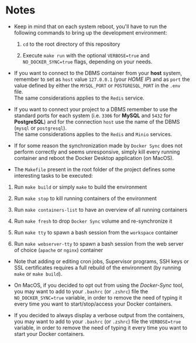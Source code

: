 # Notes
- Keep in mind that on each system reboot, you'll have to run the following commands to bring up the development environment:
    1. `cd` to the root directory of this repository

    2. Execute `make run` with the optional `VERBOSE=true` and `NO_DOCKER_SYNC=true` flags, depending on your needs.

- If you want to connect to the DBMS container from your **host** system, remember to set as `host` value `127.0.0.1` 
    (your _HOME IP_) and as `port` the value defined by either the `MYSQL_PORT` or `POSTGRESQL_PORT` in the `.env` file.  
    The same considerations applies to the `Redis` service.

- If you want to connect your project to a DBMS remember to use the standard ports for each system (i.e. `3306` for 
    **MySQL** and `5432` for **PostgreSQL**) and for the connection `host` use the name of the DBMS (`mysql` or 
    `postgresql`).  
    The same considerations applies to the `Redis` and `Minio` services.

- If for some reason the synchronization made by `Docker Sync` does not perform correctly and seems unresponsive, simply
    kill every running container and reboot the Docker Desktop application (on MacOS).

- The `Makefile` present in the root folder of the project defines some interesting tasks to be executed:

1. Run `make build` or simply `make` to build the environment

2. Run `make stop` to kill running containers of the environment

3. Run `make containers-list` to have an overview of all running containers

4. Run `make fresh` to drop `Docker Sync` volume and re-synchronize it

5. Run `make tty` to spawn a bash session from the `workspace` container

6. Run `make webserver-tty` to spawn a bash session from the web server of choice (`apache` or `nginx`) container

- Note that adding or editing cron jobs, Supervisor programs, SSH keys or SSL certificates requires a full rebuild of 
    the environment (by running `make` or `make build`).

- On MacOS, if you decided to opt out from using the _Docker-Sync_ tool, you may want to add to your `.bashrc` 
    (or `.zshrc`) file the `NO_DOCKER_SYNC=true` variable, in order to remove the need of typing it every time you want 
    to start/stop/access your Docker containers.

- If you decided to always display a verbose output from the containers, you may want to add to your `.bashrc` (or
    `.zshrc`) file the `VERBOSE=true` variable, in order to remove the need of typing it every time you want to start 
    your Docker containers.
